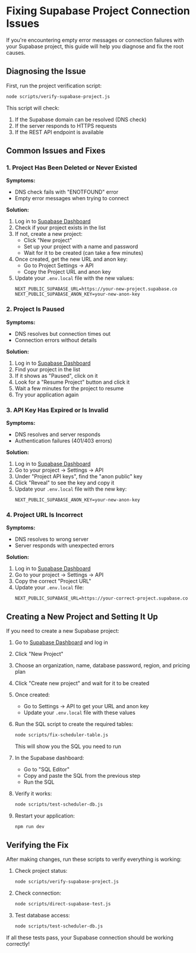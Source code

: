 # Fixing Supabase Project Connection Issues

If you're encountering empty error messages or connection failures with your Supabase project, this guide will help you diagnose and fix the root causes.

## Diagnosing the Issue

First, run the project verification script:

```bash
node scripts/verify-supabase-project.js
```

This script will check:
1. If the Supabase domain can be resolved (DNS check)
2. If the server responds to HTTPS requests
3. If the REST API endpoint is available

## Common Issues and Fixes

### 1. Project Has Been Deleted or Never Existed

**Symptoms:**
- DNS check fails with "ENOTFOUND" error
- Empty error messages when trying to connect

**Solution:**
1. Log in to [Supabase Dashboard](https://app.supabase.com)
2. Check if your project exists in the list
3. If not, create a new project:
   - Click "New project"
   - Set up your project with a name and password
   - Wait for it to be created (can take a few minutes)
4. Once created, get the new URL and anon key:
   - Go to Project Settings → API
   - Copy the Project URL and anon key
5. Update your `.env.local` file with the new values:
   ```
   NEXT_PUBLIC_SUPABASE_URL=https://your-new-project.supabase.co
   NEXT_PUBLIC_SUPABASE_ANON_KEY=your-new-anon-key
   ```

### 2. Project Is Paused

**Symptoms:**
- DNS resolves but connection times out
- Connection errors without details

**Solution:**
1. Log in to [Supabase Dashboard](https://app.supabase.com)
2. Find your project in the list
3. If it shows as "Paused", click on it
4. Look for a "Resume Project" button and click it
5. Wait a few minutes for the project to resume
6. Try your application again

### 3. API Key Has Expired or Is Invalid

**Symptoms:**
- DNS resolves and server responds
- Authentication failures (401/403 errors)

**Solution:**
1. Log in to [Supabase Dashboard](https://app.supabase.com)
2. Go to your project → Settings → API
3. Under "Project API keys", find the "anon public" key
4. Click "Reveal" to see the key and copy it
5. Update your `.env.local` file with the new key:
   ```
   NEXT_PUBLIC_SUPABASE_ANON_KEY=your-new-anon-key
   ```

### 4. Project URL Is Incorrect

**Symptoms:**
- DNS resolves to wrong server
- Server responds with unexpected errors

**Solution:**
1. Log in to [Supabase Dashboard](https://app.supabase.com)
2. Go to your project → Settings → API
3. Copy the correct "Project URL"
4. Update your `.env.local` file:
   ```
   NEXT_PUBLIC_SUPABASE_URL=https://your-correct-project.supabase.co
   ```

## Creating a New Project and Setting It Up

If you need to create a new Supabase project:

1. Go to [Supabase Dashboard](https://app.supabase.com) and log in
2. Click "New Project"
3. Choose an organization, name, database password, region, and pricing plan
4. Click "Create new project" and wait for it to be created
5. Once created:
   - Go to Settings → API to get your URL and anon key
   - Update your `.env.local` file with these values
6. Run the SQL script to create the required tables:
   ```bash
   node scripts/fix-scheduler-table.js
   ```
   This will show you the SQL you need to run

7. In the Supabase dashboard:
   - Go to "SQL Editor"
   - Copy and paste the SQL from the previous step
   - Run the SQL

8. Verify it works:
   ```bash
   node scripts/test-scheduler-db.js
   ```

9. Restart your application:
   ```bash
   npm run dev
   ```

## Verifying the Fix

After making changes, run these scripts to verify everything is working:

1. Check project status:
   ```bash
   node scripts/verify-supabase-project.js
   ```

2. Check connection:
   ```bash
   node scripts/direct-supabase-test.js
   ```

3. Test database access:
   ```bash
   node scripts/test-scheduler-db.js
   ```

If all these tests pass, your Supabase connection should be working correctly! 